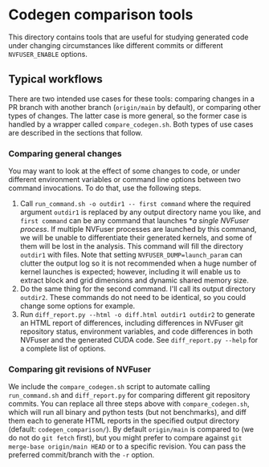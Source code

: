 <!--
 * SPDX-FileCopyrightText: Copyright (c) 2023-present NVIDIA CORPORATION & AFFILIATES.
 * All rights reserved.
 * SPDX-License-Identifier: BSD-3-Clause
-->

# Codegen comparison tools

This directory contains tools that are useful for studying generated code under
changing circumstances like different commits or different `NVFUSER_ENABLE`
options.

## Typical workflows

There are two intended use cases for these tools: comparing changes in a PR
branch with another branch (`origin/main` by default), or comparing other types
of changes. The latter case is more general, so the former case is handled by a
wrapper called `compare_codegen.sh`. Both types of use cases are described in
the sections that follow.

### Comparing general changes

You may want to look at the effect of some changes to code, or under different
environment variables or command line options between two command invocations.
To do that, use the following steps.

1. Call `run_command.sh -o outdir1 -- first command` where the required
   argument `outdir1` is replaced by any output directory name you like, and
   `first command` can be any command that launches **a single NVFuser
   process*. If multiple NVFuser processes are launched by this command, we
   will be unable to differentiate their generated kernels, and some of them
   will be lost in the analysis. This command will fill the directory `outdir1`
   with files. Note that setting `NVFUSER_DUMP=launch_param` can clutter the
   output log so it is not recommended when a huge number of kernel launches is
   expected; however, including it will enable us to extract block and grid
   dimensions and dynamic shared memory size.
2. Do the same thing for the second command. I'll call its output directory
   `outdir2`. These commands do not need to be identical, so you could change
   some options for example.
3. Run `diff_report.py --html -o diff.html outdir1 outdir2` to generate an HTML
   report of differences, including differences in NVFuser git repository
   status, environment variables, and code differences in both NVFuser and the
   generated CUDA code. See `diff_report.py --help` for a complete list of options.

### Comparing git revisions of NVFuser

We include the `compare_codegen.sh` script to automate calling `run_command.sh`
and `diff_report.py` for comparing different git repository commits. You can
replace all three steps above with `compare_codegen.sh`, which will run all
binary and python tests (but not benchmarks), and diff them each to generate
HTML reports in the specified output directory (default:
`codegen_comparison/`). By default `origin/main` is compared to (we do not do
`git fetch` first), but you might prefer to compare against `git merge-base
origin/main HEAD` or to a specific revision. You can pass the preferred
commit/branch with the `-r` option.
